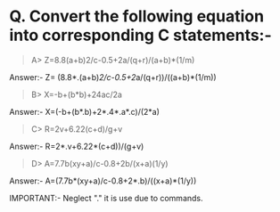 
# Q. Convert the following equation into corresponding C statements:-

> A> Z=8.8(a+b)2/c-0.5+2a/(q+r)/(a+b)*(1/m)

 Answer:-
            Z= (8.8*.(a+b)*2/c-0.5+2*a/(q+r))/((a+b)*(1/m))
> B> X=-b+(b*b)+24ac/2a

Answer:-
            X=(-b+(b*.b)+2*.4*.a*.c)/(2*a)

> C> R=2v+6.22(c+d)/g+v

Answer:-
            R=2*.v+6.22*(c+d))/(g+v)

> D> A=7.7b(xy+a)/c-0.8+2b/(x+a)(1/y)

Answer:-
            A=(7.7b*(xy+a)/c-0.8+2*.b)/((x+a)*(1/y))

IMPORTANT:- Neglect "." it is use due to commands.
